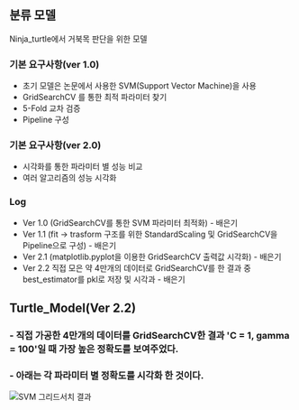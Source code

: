 ## 분류 모델
Ninja_turtle에서 거북목 판단을 위한 모델

### 기본 요구사항(ver 1.0) 
+ 초기 모델은 논문에서 사용한 SVM(Support Vector Machine)을 사용
+ GridSearchCV 를 통한 최적 파라미터 찾기
+ 5-Fold 교차 검증
+ Pipeline 구성


### 기본 요구사항(ver 2.0)
+ 시각화를 통한 파라미터 별 성능 비교
+ 여러 알고리즘의 성능 시각화

### Log
+ Ver 1.0 (GridSearchCV를 통한 SVM 파라미터 최적화) - 배은기
+ Ver 1.1 (fit -> trasform 구조를 위한 StandardScaling 및 GridSearchCV을 Pipeline으로 구성) - 배은기
+ Ver 2.1 (matplotlib.pyplot을 이용한 GridSearchCV 출력값 시각화) - 배은기
+ Ver 2.2 직접 모은 약 4만개의 데이터로 GridSearchCV를 한 결과 중 best_estimator를 pkl로 저장 및 시각과 - 배은기


## Turtle_Model(Ver 2.2)
### - 직접 가공한 4만개의 데이터를 GridSearchCV한 결과 'C = 1, gamma = 100'일 때 가장 높은 정확도를 보여주었다.
### - 아래는 각 파라미터 별 정확도를 시각화 한 것이다.
![SVM 그리드서치 결과](https://user-images.githubusercontent.com/71021694/117926685-1829dc80-b334-11eb-93c2-caa74d795e1a.png)
